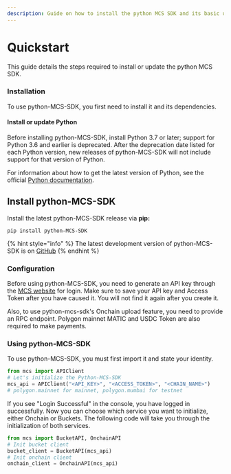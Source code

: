 ```yaml
---
description: Guide on how to install the python MCS SDK and its basic usage
---
```


# Quickstart

This guide details the steps required to install or update the python MCS SDK.

### Installation

To use python-MCS-SDK, you first need to install it and its dependencies.

#### Install or update Python

Before installing python-MCS-SDK, install Python 3.7 or later; support for Python 3.6 and earlier is deprecated. After the deprecation date listed for each Python version, new releases of python-MCS-SDK will not include support for that version of Python.

For information about how to get the latest version of Python, see the official [Python documentation](https://www.python.org/downloads/).

## Install python-MCS-SDK

Install the latest python-MCS-SDK release via **pip:**

`pip install python-MCS-SDK`

{% hint style="info" %}
The latest development version of python-MCS-SDK is on [GitHub](https://github.com/filswan/python-mcs-sdk)
{% endhint %}

### Configuration

Before using python-MCS-SDK, you need to generate an API key through the [MCS website](https://www.multichain.storage/#/my\_account) for login. Make sure to save your API key and Access Token after you have caused it. You will not find it again after you create it.

Also, to use python-mcs-sdk's Onchain upload feature, you need to provide an RPC endpoint. Polygon mainnet MATIC and USDC Token are also required to make payments.

### Using python-MCS-SDK

To use python-MCS-SDK, you must first import it and state your identity.

```python
from mcs import APIClient
# Let's initialize the Python-MCS-SDK
mcs_api = APIClient("<API_KEY>", "<ACCESS_TOKEN>", "<CHAIN_NAME>")
# polygon.mainnet for mainnet, polygon.mumbai for testnet
```

If you see "Login Successful" in the console, you have logged in successfully. Now you can choose which service you want to initialize, either Onchain or Buckets. The following code will take you through the initialization of both services.

```python
from mcs import BucketAPI, OnchainAPI
# Init bucket client
bucket_client = BucketAPI(mcs_api)
# Init onchain client
onchain_client = OnchainAPI(mcs_api)
```
